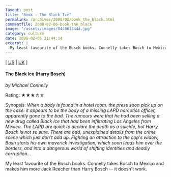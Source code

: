 ```yaml
---
layout: post
title: "Book - The Black Ice"
permalink: /archives/2008/02/book_the_black.html
commentfile: 2008-02-06-book_the_black
image: "/assets/images/0446613444.jpg"
category: culture
date: 2008-02-06 21:44:14
excerpt: |
  My least favourite of the Bosch books. Connelly takes Bosch to Mexico and makes him more Jack Reacher than Harry Bosch -- it doesn't work.
---
```


\[ [US](http://www.amazon.com/o/asin/0446613444) | [UK](http://www.amazon.co.uk/o/asin/0446613444) \]

#### The Black Ice (Harry Bosch)

<em>by Michael Connelly</em>

Rating: ★★★☆☆

<div class="book_synopsis" markdown="1">
Synopsis: <em>When a body is found in a hotel room, the press soon pick up on the case: it appears to be the body of a missing LAPD narcotics officer, apparently gone to the bad. The rumours were that he had been selling a new drug called Black Ice that had been infiltrating Los Angeles from Mexico. The LAPD are quick to declare the death as a suicide, but Harry Bosch is not so sure. There are odd, unexplained details from the crime scene which just don't add up. Fighting an attraction to the cop's widow, Bosh starts his own maverick investigation, which soon leads him over the borders, and into a dangerous world of shifting identities and deadly corruption...</em>
</div>

My least favourite of the Bosch books. Connelly takes Bosch to Mexico and makes him more Jack Reacher than Harry Bosch -- it doesn't work.
